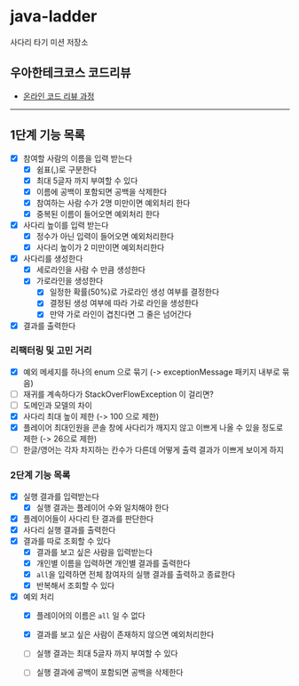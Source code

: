 # java-ladder

사다리 타기 미션 저장소

## 우아한테크코스 코드리뷰

- [온라인 코드 리뷰 과정](https://github.com/woowacourse/woowacourse-docs/blob/master/maincourse/README.md)

---

## 1단계 기능 목록

- [x]  참여할 사람의 이름을 입력 받는다
    - [x]  쉼표(,)로 구분한다
    - [x]  최대 5글자 까지 부여할 수 있다
    - [x]  이름에 공백이 포함되면 공백을 삭제한다
    - [x]  참여하는 사람 수가 2명 미만이면 예외처리 한다
    - [x]  중복된 이름이 들어오면 예외처리 한다
- [x]  사다리 높이를 입력 받는다
    - [x]  정수가 아닌 입력이 들어오면 예외처리한다
    - [x]  사다리 높이가 2 미만이면 예외처리한다
- [x]  사다리를 생성한다
    - [x]  세로라인을 사람 수 만큼 생성한다
    - [x]  가로라인을 생성한다
        - [x]  일정한 확률(50%)로 가로라인 생성 여부를 결정한다
        - [x]  결정된 생성 여부에 따라 가로 라인을 생성한다
        - [x]  만약 가로 라인이 겹친다면 그 줄은 넘어간다
- [x]  결과를 출력한다

### 리팩터링 및 고민 거리

- [x] 예외 메세지를 하나의 enum 으로 묶기 (-> exceptionMessage 패키지 내부로 묶음)
- [ ] 재귀를 계속하다가 StackOverFlowException 이 걸리면?
- [ ] 도메인과 모델의 차이
- [x] 사다리 최대 높이 제한 (-> 100 으로 제한)
- [x] 플레이어 최대인원을 콘솔 창에 사다리가 깨지지 않고 이쁘게 나올 수 있을 정도로 제한 (-> 26으로 제한)
- [ ] 한글/영어는 각자 차지하는 칸수가 다른데 어떻게 출력 결과가 이쁘게 보이게 하지

### 2단계 기능 목록

- [x] 실행 결과를 입력받는다
    - [x] 실행 결과는 플레이어 수와 일치해야 한다
- [x] 플레이어들이 사다리 탄 결과를 판단한다
- [x] 사다리 실행 결과를 출력한다
- [x] 결과를 따로 조회할 수 있다
    - [x] 결과를 보고 싶은 사람을 입력받는다
    - [x] 개인별 이름을 입력하면 개인별 결과를 출력한다
    - [x] `all`을 입력하면 전체 참여자의 실행 결과를 출력하고 종료한다
    - [x] 반복해서 조회할 수 있다
- [x] 예외 처리
    - [x] 플레이어의 이름은 `all` 일 수 없다
    - [x] 결과를 보고 싶은 사람이 존재하지 않으면 예외처리한다
    - [ ] 실행 결과는 최대 5글자 까지 부여할 수 있다
    - [ ] 실행 결과에 공백이 포함되면 공백을 삭제한다

